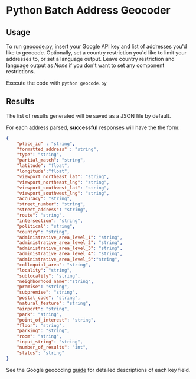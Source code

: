 # Python Batch Address Geocoder

## Usage
To run [geocode.py](geocode.py), insert your Google API key and list of addresses you'd like to geocode. Optionally, set a country restriction you'd like to limit your addresses to, or set a language output. Leave country restriction and language output as *None* if you don't want to set any component restrictions.

Execute the code with `python geocode.py`

## Results
The list of results generated will be saved as a JSON file by default.

For each address parsed, **successful** responses will have the the form:
```json
{   
    "place_id" : "string",
    "formatted_address" : "string",
    "type": "string",
    "partial_match": "string",
    "latitude": "float",
    "longitude":"float",
    "viewport_northeast_lat": "string",
    "viewport_northeast_lng": "string",
    "viewport_southwest_lat": "string",
    "viewport_southwest_lng": "string",
    "accuracy": "string",
    "street_number": "string",
    "street_address": "string",
    "route": "string",
    "intersection": "string",
    "political": "string",
    "country": "string",
    "administrative_area_level_1": "string",
    "administrative_area_level_2": "string",
    "administrative_area_level_3": "string",
    "administrative_area_level_4": "string",
    "administrative_area_level_5":"string",
    "colloquial_area": "string",
    "locality": "string",
    "sublocality": "string",
    "neighborhood_name":"string",
    "premise": "string",
    "subpremise": "string",
    "postal_code": "string",
    "natural_feature": "string",
    "airport": "string",
    "park": "string",
    "point_of_interest": "string",
    "floor": "string",
    "parking": "string",
    "room": "string",
    "input_string": "string",
    "number_of_results": "int",
    "status": "string"
}
```

See the Google geocoding [guide](https://developers.google.com/maps/documentation/geocoding/intro) for detailed descriptions of each key field.